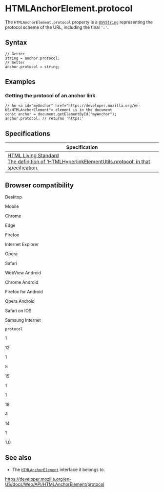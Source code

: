 # HTMLAnchorElement.protocol

The `HTMLAnchorElement.protocol` property is a [`USVString`](../usvstring) representing the protocol scheme of the URL, including the final `':'`.

## Syntax

    // Getter
    string = anchor.protocol;
    // Setter
    anchor.protocol = string;

## Examples

### Getting the protocol of an anchor link

    // An <a id="myAnchor" href="https://developer.mozilla.org/en-US/HTMLAnchorElement"> element is in the document
    const anchor = document.getElementById("myAnchor");
    anchor.protocol; // returns 'https:'

## Specifications

<table><thead><tr class="header"><th>Specification</th></tr></thead><tbody><tr class="odd"><td><a href="https://html.spec.whatwg.org/multipage/#dom-hyperlink-protocol">HTML Living Standard<br />
<span class="small">The definition of 'HTMLHyperlinkElementUtils.protocol' in that specification.</span></a></td></tr></tbody></table>

## Browser compatibility

Desktop

Mobile

Chrome

Edge

Firefox

Internet Explorer

Opera

Safari

WebView Android

Chrome Android

Firefox for Android

Opera Android

Safari on IOS

Samsung Internet

`protocol`

1

12

1

5

15

1

1

18

4

14

1

1.0

## See also

- The [`HTMLAnchorElement`](../htmlanchorelement) interface it belongs to.

<a href="https://developer.mozilla.org/en-US/docs/Web/API/HTMLAnchorElement/protocol" class="_attribution-link">https://developer.mozilla.org/en-US/docs/Web/API/HTMLAnchorElement/protocol</a>
